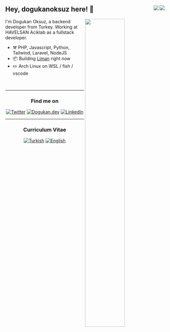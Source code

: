 ## Hey, dogukanoksuz here! :wave: <img align="right" src="https://badges.frapsoft.com/os/v2/open-source.svg?v=103"><img align="right" src="https://visitor-badge.laobi.icu/badge?page_id=dogukanoksuz.dogukanoksuz">
[<img align="right" width="50%" src="https://github-readme-stats.vercel.app/api?username=dogukanoksuz&theme=dark&show_icons=true&hide=contribs">](https://metrics.lecoq.io/dogukanoksuz?template=classic)

I'm Dogukan Oksuz, a backend developer from Turkey. Working at HAVELSAN Aciklab as a fullstack developer.

-   :hammer_and_pick: PHP, Javascript, Python, Tailwind, Laravel, NodeJS
-   :package: Building [Liman](https://github.com/limanmys) right now
-   :pencil2: Arch Linux on WSL / fish / vscode

<br>

---

<h3 align="center">Find me on</h3>
<p align="center">
<a 
href="https://twitter.com/lildivergent" target="_blank"><img alt="Twitter" 
src="https://img.shields.io/badge/twitter-%2312100E.svg?&style=for-the-badge&logo=twitter&logoColor=blue" /></a> 
<a 
href="https://dogukan.dev" target="_blank"><img alt="Dogukan.dev" 
src="https://img.shields.io/badge/Website-%2312100E?style=for-the-badge&logo=tailwindcss&logoColor=white" /></a>
<a 
href="https://www.linkedin.com/in/dogukanoksuz" target="_blank"><img alt="LinkedIn" 
src="https://img.shields.io/badge/linkedin-%2312100E.svg?&style=for-the-badge&logo=linkedin&logoColor=blue" /></a>
</p>

---

<h3 align="center">Curriculum Vitae</h3> 
<p align="center">
  <a 
href="https://dogukan.dev/documents/1/cv_30082021_tr.pdf" target="_blank"><img alt="Turkish" 
src="https://img.shields.io/badge/Turkish-%2312100E?style=for-the-badge" /></a> 
  <a 
href="https://dogukan.dev/documents/1/Do%C4%9Fukan's%20Resume.pdf" target="_blank"><img alt="English" 
src="https://img.shields.io/badge/English-%2312100E?style=for-the-badge" /></a>
</p>

